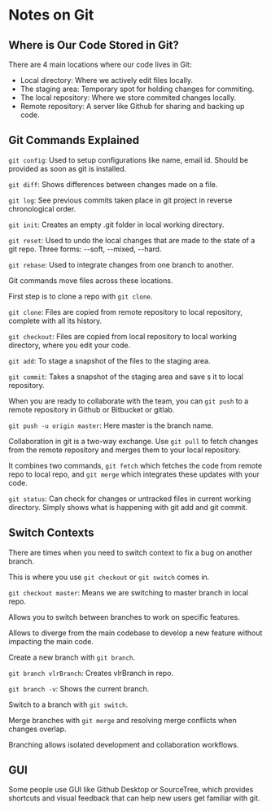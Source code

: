 # Notes on Git

## Where is Our Code Stored in Git?

There are 4 main locations where our code lives in Git:

- Local directory: Where we actively edit files locally.
- The staging area: Temporary spot for holding changes for commiting.
- The local repository: Where we store commited changes locally.
- Remote repository: A server like Github for sharing and backing up code.

## Git Commands Explained

`git config`: Used to setup configurations like name, email id. Should be provided as soon as git is installed.

`git diff`: Shows differences between changes made on a file.

`git log`: See previous commits taken place in git project in reverse chronological order.

`git init`: Creates an empty .git folder in local working directory.

`git reset`: Used to undo the local changes that are made to the state of a git repo. Three forms: --soft, --mixed, --hard.

`git rebase`: Used to integrate changes from one branch to another.

Git commands move files across these locations.

First step is to clone a repo with `git clone`.

`git clone`: Files are copied from remote repository to local repository, complete with all its history.

`git checkout`: Files are copied from local repository to local working directory, where you edit your code.

`git add`: To stage a snapshot of the files to the staging area.

`git commit`: Takes a snapshot of the staging area and save s it to local repository.

When you are ready to collaborate with the team, you can `git push` to a remote repository in Github or Bitbucket or gitlab.

`git push -u origin master`: Here master is the branch name.

Collaboration in git is a two-way exchange. Use `git pull` to fetch changes from the remote repository and merges them to your local repository.

It combines two commands, `git fetch` which fetches the code from remote repo to local repo, and `git merge` which integrates these updates with your code.

`git status`: Can check for changes or untracked files in current working directory. Simply shows what is happening with git add and git commit.

## Switch Contexts

There are times when you need to switch context to fix a bug on another branch.

This is where you use `git checkout` or `git switch` comes in.

`git checkout master`: Means we are switching to master branch in local repo.

Allows you to switch between branches to work on specific features.

Allows to diverge from the main codebase to develop a new feature without impacting the main code.

Create a new branch with `git branch`.

`git branch vlrBranch`: Creates vlrBranch in repo.

`git branch -v`: Shows the current branch.

Switch to a branch with `git switch`.

Merge branches with `git merge` and resolving merge conflicts when changes overlap.

Branching allows isolated development and collaboration workflows.

## GUI

Some people use GUI like Github Desktop or SourceTree, which provides shortcuts and visual feedback that can help new users get familiar with git.
